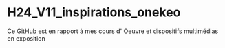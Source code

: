 # H24_V11_inspirations_onekeo

Ce GitHub est en rapport à mes cours d' Oeuvre et dispositifs multimédias en exposition
